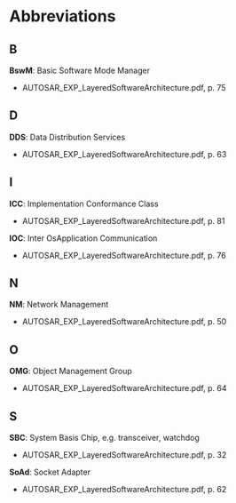 # Abbreviations

## B

__BswM__: Basic Software Mode Manager
* AUTOSAR\_EXP\_LayeredSoftwareArchitecture.pdf, p. 75

## D

__DDS__: Data Distribution Services
* AUTOSAR\_EXP\_LayeredSoftwareArchitecture.pdf, p. 63

## I

__ICC__: Implementation Conformance Class
* AUTOSAR\_EXP\_LayeredSoftwareArchitecture.pdf, p. 81

__IOC__: Inter OsApplication Communication
* AUTOSAR\_EXP\_LayeredSoftwareArchitecture.pdf, p. 76

## N

__NM__: Network Management
* AUTOSAR\_EXP\_LayeredSoftwareArchitecture.pdf, p. 50

## O

__OMG__: Object Management Group
* AUTOSAR\_EXP\_LayeredSoftwareArchitecture.pdf, p. 64

## S

__SBC__: System Basis Chip, e.g. transceiver, watchdog
* AUTOSAR\_EXP\_LayeredSoftwareArchitecture.pdf, p. 32

__SoAd__: Socket Adapter
* AUTOSAR\_EXP\_LayeredSoftwareArchitecture.pdf, p. 62
